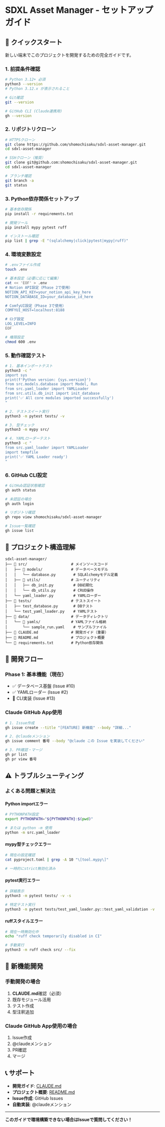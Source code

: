 # SDXL Asset Manager - セットアップガイド

## 🚀 クイックスタート

新しい端末でこのプロジェクトを開発するための完全ガイドです。

### 1. 前提条件確認

```bash
# Python 3.12+ 必須
python3 --version
# Python 3.12.x が表示されること

# Git確認
git --version

# GitHub CLI (Claude連携用)
gh --version
```

### 2. リポジトリクローン

```bash
# HTTPSクローン
git clone https://github.com/shomochisaku/sdxl-asset-manager.git
cd sdxl-asset-manager

# SSHクローン（推奨）
git clone git@github.com:shomochisaku/sdxl-asset-manager.git
cd sdxl-asset-manager

# ブランチ確認
git branch -a
git status
```

### 3. Python依存関係セットアップ

```bash
# 基本依存関係
pip install -r requirements.txt

# 開発ツール
pip install mypy pytest ruff

# インストール確認
pip list | grep -E "(sqlalchemy|click|pytest|mypy|ruff)"
```

### 4. 環境変数設定

```bash
# .envファイル作成
touch .env

# 基本設定（必要に応じて編集）
cat << 'EOF' > .env
# Notion API設定（Phase 2で使用）
NOTION_API_KEY=your_notion_api_key_here
NOTION_DATABASE_ID=your_database_id_here

# ComfyUI設定（Phase 3で使用）
COMFYUI_HOST=localhost:8188

# ログ設定
LOG_LEVEL=INFO
EOF

# 権限設定
chmod 600 .env
```

### 5. 動作確認テスト

```bash
# 1. 基本インポートテスト
python3 -c "
import sys
print(f'Python version: {sys.version}')
from src.models.database import Model, Run
from src.yaml_loader import YAMLLoader
from src.utils.db_init import init_database
print('✅ All core modules imported successfully')
"

# 2. テストスイート実行
python3 -m pytest tests/ -v

# 3. 型チェック
python3 -m mypy src/

# 4. YAMLローダーテスト
python3 -c "
from src.yaml_loader import YAMLLoader
import tempfile
print('✅ YAML Loader ready')
"
```

### 6. GitHub CLI設定

```bash
# GitHub認証状態確認
gh auth status

# 未認証の場合
gh auth login

# リポジトリ確認
gh repo view shomochisaku/sdxl-asset-manager

# Issue一覧確認
gh issue list
```

## 📁 プロジェクト構造理解

```
sdxl-asset-manager/
├── 📂 src/                    # メインソースコード
│   ├── 📂 models/             # データベースモデル
│   │   └── database.py        # SQLAlchemyモデル定義
│   ├── 📂 utils/              # ユーティリティ
│   │   ├── db_init.py         # DB初期化
│   │   └── db_utils.py        # CRUD操作
│   └── yaml_loader.py         # YAMLローダー
├── 📂 tests/                  # テストスイート
│   ├── test_database.py       # DBテスト
│   └── test_yaml_loader.py    # YAMLテスト
├── 📂 data/                   # データディレクトリ
│   └── 📂 yamls/              # YAMLファイル格納
│       └── sample_run.yaml    # サンプルファイル
├── 📄 CLAUDE.md               # 開発ガイド（重要）
├── 📄 README.md               # プロジェクト概要
└── 📄 requirements.txt        # Python依存関係
```

## 🔧 開発フロー

### Phase 1: 基本機能（現在）
- ✅ データベース基盤 (Issue #10)
- ✅ YAMLローダー (Issue #2)  
- 🔄 CLI実装 (Issue #13)

### Claude GitHub App使用
```bash
# 1. Issue作成
gh issue create --title "[FEATURE] 新機能" --body "詳細..."

# 2. @claudeメンション
gh issue comment 番号 --body "@claude この Issue を実装してください"

# 3. PR確認・マージ
gh pr list
gh pr view 番号
```

## ⚠️ トラブルシューティング

### よくある問題と解決法

#### Python importエラー
```bash
# PYTHONPATH設定
export PYTHONPATH="${PYTHONPATH}:$(pwd)"

# または python -m 使用
python -m src.yaml_loader
```

#### mypy型チェックエラー
```bash
# 現在の設定確認
cat pyproject.toml | grep -A 10 "\[tool.mypy\]"

# 一時的にstrict無効化済み
```

#### pytest実行エラー
```bash
# 詳細表示
python3 -m pytest tests/ -v -s

# 特定テスト実行
python3 -m pytest tests/test_yaml_loader.py::test_yaml_validation -v
```

#### ruffスタイルエラー
```bash
# 現在一時無効化中
echo "ruff check temporarily disabled in CI"

# 手動実行
python3 -m ruff check src/ --fix
```

## 🚀 新機能開発

### 手動開発の場合
1. **CLAUDE.md**確認（必須）
2. 既存モジュール活用
3. テスト作成
4. 型注釈追加

### Claude GitHub App使用の場合
1. Issue作成
2. @claudeメンション
3. PR確認
4. マージ

## 📞 サポート

- **開発ガイド**: [CLAUDE.md](CLAUDE.md)
- **プロジェクト概要**: [README.md](README.md)
- **Issue作成**: GitHub Issues
- **自動実装**: @claudeメンション

---

**このガイドで環境構築できない場合はIssueで質問してください！**
